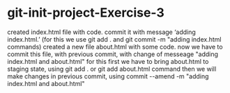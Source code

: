 # git-init-project-Exercise-3
created index.html file with code.
commit it with  message ‘adding index.html.’ (for this we use git add . and git commit -m "adding index.html commands)
created a new file about.html with some code.
now we have to commit this file, with previous commit, with change of messeage "adding index.html and about.html"
for this first we have to bring about.html to staging state, using git add . or git add about.html command
then we will make changes in previous commit, using commit --amend -m "adding index.html and about.html"
